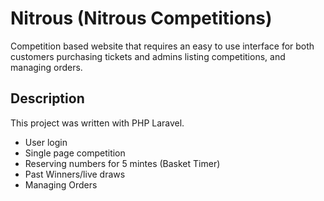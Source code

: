 # Nitrous (Nitrous Competitions)
Competition based website that requires an easy to use interface for
both customers purchasing tickets and admins listing competitions, and
managing orders.

## Description
This project was written with PHP Laravel.
- User login
- Single page competition
- Reserving numbers for 5 mintes (Basket Timer)
- Past Winners/live draws
- Managing Orders
